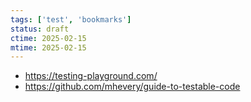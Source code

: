 ```yaml
---
tags: ['test', 'bookmarks']
status: draft
ctime: 2025-02-15
mtime: 2025-02-15
---
```


- https://testing-playground.com/
- https://github.com/mhevery/guide-to-testable-code
